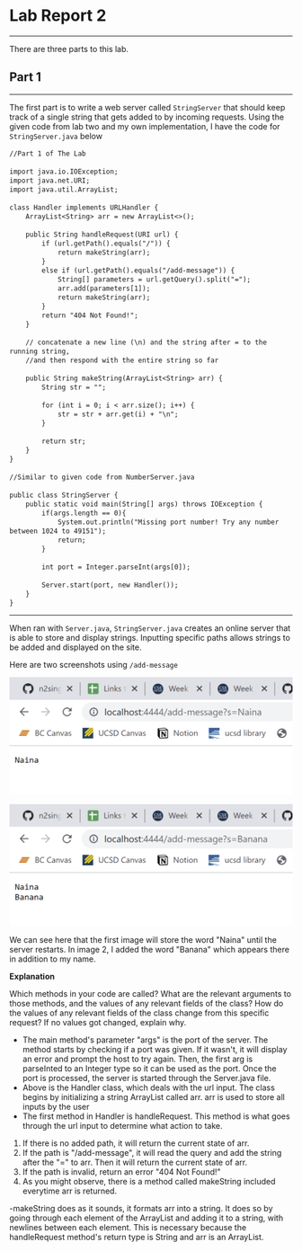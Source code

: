 # **Lab Report 2**
---
There are three parts to this lab.
## Part 1
---
The first part is to write a web server called `StringServer` that should keep track of a single string that gets added to by incoming requests.
Using the given code from lab two and my own implementation, I have the code for `StringServer.java` below

```
//Part 1 of The Lab 

import java.io.IOException;
import java.net.URI;
import java.util.ArrayList;

class Handler implements URLHandler {
    ArrayList<String> arr = new ArrayList<>();
    
    public String handleRequest(URI url) {
        if (url.getPath().equals("/")) {
            return makeString(arr);
        }
        else if (url.getPath().equals("/add-message")) {
            String[] parameters = url.getQuery().split("=");
            arr.add(parameters[1]);
            return makeString(arr);
        }
        return "404 Not Found!";
    }

    // concatenate a new line (\n) and the string after = to the running string, 
    //and then respond with the entire string so far

    public String makeString(ArrayList<String> arr) {
        String str = "";

        for (int i = 0; i < arr.size(); i++) {
            str = str + arr.get(i) + "\n";
        }

        return str;
    }
}

//Similar to given code from NumberServer.java

public class StringServer {
    public static void main(String[] args) throws IOException {
        if(args.length == 0){
            System.out.println("Missing port number! Try any number between 1024 to 49151");
            return;
        }

        int port = Integer.parseInt(args[0]);

        Server.start(port, new Handler());
    }
}
```
---
When ran with `Server.java`, `StringServer.java` creates an online server that is able to store and display strings. 
Inputting specific paths allows strings to be added and displayed on the site.

Here are two screenshots using `/add-message`

![Image](addmessage1.png)

![Image](addmessage2.png)

We can see here that the first image will store the word "Naina" until the server restarts.
In image 2, I added the word "Banana" which appears there in addition to my name.

**Explanation**

Which methods in your code are called?
What are the relevant arguments to those methods, and the values of any relevant fields of the class?
How do the values of any relevant fields of the class change from this specific request? If no values got changed, explain why.

- The main method's parameter "args" is the port of the server. The method starts by checking if a port was given. If it wasn't, it will display an error and prompt the host to try again. Then, the first arg is parseInted to an Integer type so it can be used as the port. Once the port is processed, the server is started through the Server.java file.
- Above is the Handler class, which deals with the url input. The class begins by initializing a string ArrayList called arr. arr is used to store all inputs by the user
- The first method in Handler is handleRequest. This method is what goes through the url input to determine what action to take.

1. If there is no added path, it will return the current state of arr.
2. If the path is "/add-message", it will read the query and add the string after the "=" to arr. Then it will return the current state of arr.
3. If the path is invalid, return an error "404 Not Found!"
4. As you might observe, there is a method called makeString included everytime arr is returned.

-makeString does as it sounds, it formats arr into a string. It does so by going through each element of the ArrayList and adding it to a string, with newlines between each element. This is necessary because the handleRequest method's return type is String and arr is an ArrayList.




